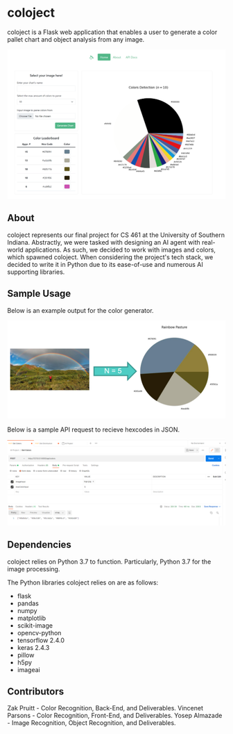 # coloject
coloject is a Flask web application that enables a user to generate a color pallet chart and object analysis from any image. 

![coloject Home Page](/static/readme-1.png "coloject Home Page")

## About
coloject represents our final project for CS 461 at the University of Southern Indiana. Abstractly, we were tasked with designing an AI agent with real-world applications. As such, we decided to work with images and colors, which spawned coloject. When considering the project's tech stack, we decided to write it in Python due to its ease-of-use and numerous AI supporting libraries.

## Sample Usage
Below is an example output for the color generator. 

![coloject Sample Color](/static/readme-2.png "coloject Sample Color")

Below is a sample API request to recieve hexcodes in JSON.

![coloject Sample API](/static/readme-3.png "coloject Sample API")

## Dependencies
coloject relies on Python 3.7 to function. Particularly, Python 3.7 for the image processing. 

The Python libraries coloject relies on are as follows:
* flask
* pandas
* numpy
* matplotlib
* scikit-image
* opencv-python
* tensorflow 2.4.0
* keras 2.4.3
* pillow
* h5py
* imageai

## Contributors
Zak Pruitt - Color Recognition, Back-End, and Deliverables.
Vincenet Parsons - Color Recognition, Front-End, and Deliverables.
Yosep Almazade - Image Recognition, Object Recognition, and Deliverables.
